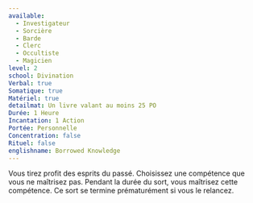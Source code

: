 ```yaml
---
available:
  - Investigateur
  - Sorcière
  - Barde
  - Clerc
  - Occultiste
  - Magicien
level: 2
school: Divination
Verbal: true
Somatique: true
Matériel: true
detailmat: Un livre valant au moins 25 PO
Durée: 1 Heure
Incantation: 1 Action
Portée: Personnelle
Concentration: false
Rituel: false
englishname: Borrowed Knowledge
---
```

Vous tirez profit des esprits du passé. Choisissez une compétence que vous ne maîtrisez pas. Pendant la durée du sort, vous maîtrisez cette compétence. Ce sort se termine prématurément si vous le relancez.
